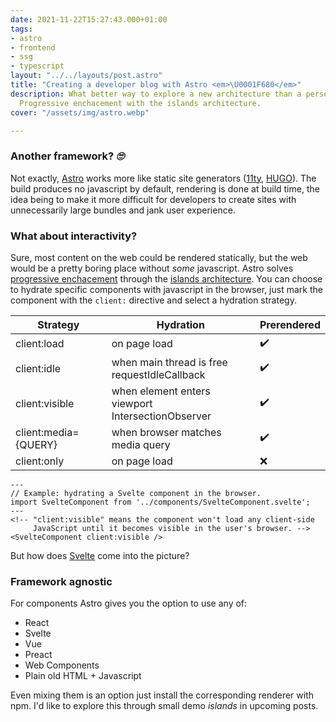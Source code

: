 ```yaml
---
date: 2021-11-22T15:27:43.000+01:00
tags:
- astro
- frontend
- ssg
- typescript
layout: "../../layouts/post.astro"
title: "Creating a developer blog with Astro <em>\U0001F680</em>"
description: What better way to explore a new architecture than a personal playground?
  Progressive enchacement with the islands architecture.
cover: "/assets/img/astro.webp"

---
```

### Another framework? _🙄_

Not exactly, [Astro](https://astro.build/) works more like static site generators ([11ty](https://www.11ty.dev/), [HUGO](https://gohugo.io/)).
The build produces no javascript by default, rendering is done at build time, the idea being to make it more difficult for developers to create sites with unnecessarily large bundles and jank user experience.

### What about interactivity?

Sure, most content on the web could be rendered statically, but the web would be a pretty boring place without _some_ javascript. Astro solves [progressive enchacement](https://developer.mozilla.org/en-US/docs/Glossary/Progressive_Enhancement) through the [islands architecture](https://jasonformat.com/islands-architecture/). You can choose to hydrate specific components with javascript in the browser, just mark the component with the `client:` directive and select a hydration strategy.

| Strategy | Hydration | Prerendered |
| --- | --- | --- |
| client:load | on page load | ✔️ |
| client:idle | when main thread is free <br> requestIdleCallback | ✔️ |
| client:visible | when element enters viewport <br> IntersectionObserver | ✔️ |
| client:media={QUERY} | when browser matches media query | ✔️ |
| client:only | on page load | ❌ |

```astro
---
// Example: hydrating a Svelte component in the browser.
import SvelteComponent from '../components/SvelteComponent.svelte';
---
<!-- "client:visible" means the component won't load any client-side
     JavaScript until it becomes visible in the user's browser. -->
<SvelteComponent client:visible />
```

But how does [Svelte](https://svelte.dev/) come into the picture?

### Framework agnostic

For components Astro gives you the option to use 
any of:

* React
* Svelte
* Vue
* Preact
* Web Components
* Plain old HTML + Javascript

Even mixing them is an option just install the corresponding renderer with npm. I'd like to explore this through small demo _islands_ in upcoming posts. 